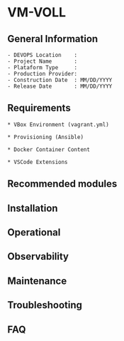 # VM-VOLL 

## General Information

    - DEVOPS Location    :
    - Project Name       :
    - Plataform Type     :
    - Production Provider:
    - Construction Date  : MM/DD/YYYY
    - Release Date       : MM/DD/YYYY


## Requirements 

    * VBox Environment (vagrant.yml)

    * Provisioning (Ansible)

    * Docker Container Content

    * VSCode Extensions


## Recommended modules


## Installation 


## Operational 


## Observability


## Maintenance


## Troubleshooting


## FAQ